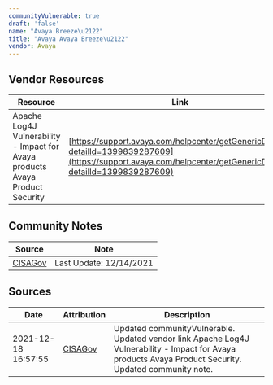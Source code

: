 ```yaml
---
communityVulnerable: true
draft: 'false'
name: "Avaya Breeze\u2122"
title: "Avaya Avaya Breeze\u2122"
vendor: Avaya
---
```


## Vendor Resources
| Resource | Link |
| --- | --- |
| Apache Log4J Vulnerability - Impact for Avaya products Avaya Product Security | [https://support.avaya.com/helpcenter/getGenericDetails?detailId=1399839287609](https://support.avaya.com/helpcenter/getGenericDetails?detailId=1399839287609) |


## Community Notes
| Source | Note |
| --- | --- |
| [CISAGov](https://raw.githubusercontent.com/cisagov/log4j-affected-db/develop/README.md) | Last Update: 12/14/2021 |

## Sources
| Date | Attribution | Description |
| --- | --- | --- |
| 2021-12-18 16:57:55 | [CISAGov](https://raw.githubusercontent.com/cisagov/log4j-affected-db/develop/README.md) | Updated communityVulnerable. Updated vendor link Apache Log4J Vulnerability - Impact for Avaya products Avaya Product Security. Updated community note.  |

